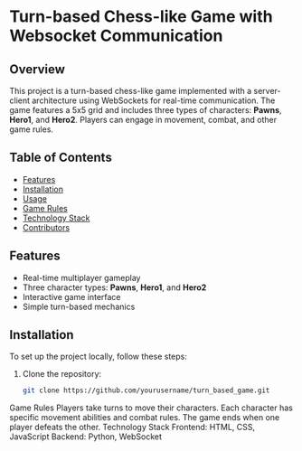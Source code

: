 # Turn-based Chess-like Game with Websocket Communication

## Overview
This project is a turn-based chess-like game implemented with a server-client architecture using WebSockets for real-time communication. The game features a 5x5 grid and includes three types of characters: **Pawns**, **Hero1**, and **Hero2**. Players can engage in movement, combat, and other game rules.

## Table of Contents
- [Features](#features)
- [Installation](#installation)
- [Usage](#usage)
- [Game Rules](#game-rules)
- [Technology Stack](#technology-stack)
- [Contributors](#contributors)

## Features
- Real-time multiplayer gameplay
- Three character types: **Pawns**, **Hero1**, and **Hero2**
- Interactive game interface
- Simple turn-based mechanics

## Installation
To set up the project locally, follow these steps:

1. Clone the repository:
   ```bash
   git clone https://github.com/yourusername/turn_based_game.git
Game Rules
Players take turns to move their characters.
Each character has specific movement abilities and combat rules.
The game ends when one player defeats the other.
Technology Stack
Frontend: HTML, CSS, JavaScript
Backend: Python, WebSocket
